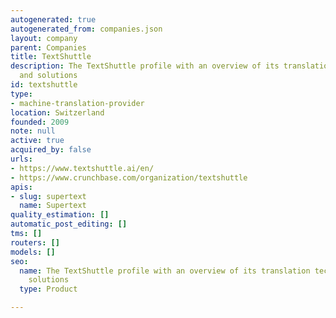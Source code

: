 ```yaml
---
autogenerated: true
autogenerated_from: companies.json
layout: company
parent: Companies
title: TextShuttle
description: The TextShuttle profile with an overview of its translation technologies
  and solutions
id: textshuttle
type:
- machine-translation-provider
location: Switzerland
founded: 2009
note: null
active: true
acquired_by: false
urls:
- https://www.textshuttle.ai/en/
- https://www.crunchbase.com/organization/textshuttle
apis:
- slug: supertext
  name: Supertext
quality_estimation: []
automatic_post_editing: []
tms: []
routers: []
models: []
seo:
  name: The TextShuttle profile with an overview of its translation technologies and
    solutions
  type: Product

---
```


